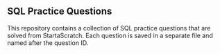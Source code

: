 ## SQL Practice Questions

This repository contains a collection of SQL practice questions that are solved from StartaScratch. Each question is saved in a separate file and named after the question ID.
